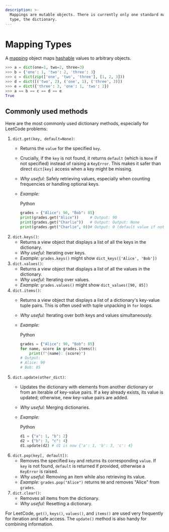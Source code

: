 ```yaml
---
description: >-
  Mappings are mutable objects. There is currently only one standard mapping
  type, the dictionary.
---
```


# Mapping Types

A [mapping](https://docs.python.org/3/glossary.html#term-mapping) object maps [hashable](https://docs.python.org/3/glossary.html#term-hashable) values to arbitrary objects.&#x20;

```python
>>> a = dict(one=1, two=2, three=3)
>>> b = {'one': 1, 'two': 2, 'three': 3}
>>> c = dict(zip(['one', 'two', 'three'], [1, 2, 3]))
>>> d = dict([('two', 2), ('one', 1), ('three', 3)])
>>> e = dict({'three': 3, 'one': 1, 'two': 2})
>>> a == b == c == d == e
True
```

## Commonly used methods

Here are the most commonly used dictionary methods, especially for LeetCode problems:

1. `dict.get(key, default=None)`:
   * Returns the `value` for the specified `key`.
   * Crucially, if the `key` is not found, it returns `default` (which is `None` if not specified) instead of raising a `KeyError`. This makes it safer than direct `dict[key]` access when a key might be missing.
   * _Why useful:_ Safely retrieving values, especially when counting frequencies or handling optional keys.
   *   _Example:_

       Python

       ```python
       grades = {"Alice": 90, "Bob": 85}
       print(grades.get("Alice"))     # Output: 90
       print(grades.get("Charlie"))   # Output: Output: None
       print(grades.get("Charlie", 0))# Output: 0 (default value if not found)
       ```
2. `dict.keys()`:
   * Returns a view object that displays a list of all the keys in the dictionary.
   * _Why useful:_ Iterating over keys.
   * _Example:_ `grades.keys()` might show `dict_keys(['Alice', 'Bob'])`
3. `dict.values()`:
   * Returns a view object that displays a list of all the values in the dictionary.
   * _Why useful:_ Iterating over values.
   * _Example:_ `grades.values()` might show `dict_values([90, 85])`
4. `dict.items()`:
   * Returns a view object that displays a list of a dictionary's key-value tuple pairs. This is often used with tuple unpacking in `for` loops.
   * _Why useful:_ Iterating over both keys and values simultaneously.
   *   _Example:_

       Python

       ```python
       grades = {"Alice": 90, "Bob": 85}
       for name, score in grades.items():
           print(f"{name}: {score}")
       # Output:
       # Alice: 90
       # Bob: 85
       ```
5. `dict.update(other_dict)`:
   * Updates the dictionary with elements from another dictionary or from an iterable of key-value pairs. If a key already exists, its value is updated; otherwise, new key-value pairs are added.
   * _Why useful:_ Merging dictionaries.
   *   _Example:_

       Python

       ```python
       d1 = {"a": 1, "b": 2}
       d2 = {"b": 3, "c": 4}
       d1.update(d2) # d1 is now {'a': 1, 'b': 3, 'c': 4}
       ```
6. `dict.pop(key[, default])`:
   * Removes the specified `key` and returns its corresponding `value`. If `key` is not found, `default` is returned if provided, otherwise a `KeyError` is raised.
   * _Why useful:_ Removing an item while also retrieving its value.
   * _Example:_ `grades.pop("Alice")` returns `90` and removes "Alice" from `grades`.
7. `dict.clear()`:
   * Removes all items from the dictionary.
   * _Why useful:_ Resetting a dictionary.

For LeetCode, `get()`, `keys()`, `values()`, and `items()` are used very frequently for iteration and safe access. The `update()` method is also handy for combining information.
